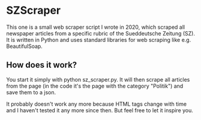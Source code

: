 # SZScraper

This one is a small web scraper script I wrote in 2020, which scraped all newspaper articles from a specific rubric of the Sueddeutsche Zeitung (SZ).
It is written in Python and uses standard libraries for web scraping like e.g. BeautifulSoap.

## How does it work?

You start it simply with python sz_scraper.py.
It will then scrape all articles from the page (in the code it's the page with the category "Politik") and save them to a json.


It probably doesn't work any more because HTML tags change with time and I haven't tested it any more since then. But feel free to let it inspire you.
